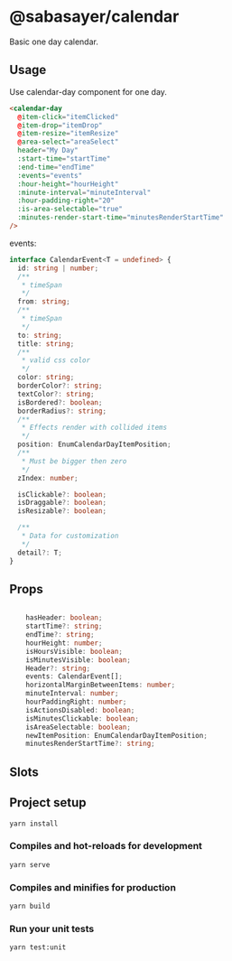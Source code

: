 # @sabasayer/calendar

Basic one day calendar.

## Usage

Use calendar-day component for one day.

```html
<calendar-day
  @item-click="itemClicked"
  @item-drop="itemDrop"
  @item-resize="itemResize"
  @area-select="areaSelect"
  header="My Day"
  :start-time="startTime"
  :end-time="endTime"
  :events="events"
  :hour-height="hourHeight"
  :minute-interval="minuteInterval"
  :hour-padding-right="20"
  :is-area-selectable="true"
  :minutes-render-start-time="minutesRenderStartTime"
/>
```

events:

```typescript
interface CalendarEvent<T = undefined> {
  id: string | number;
  /**
   * timeSpan
   */
  from: string;
  /**
   * timeSpan
   */
  to: string;
  title: string;
  /**
   * valid css color
   */
  color: string;
  borderColor?: string;
  textColor?: string;
  isBordered?: boolean;
  borderRadius?: string;
  /**
   * Effects render with collided items
   */
  position: EnumCalendarDayItemPosition;
  /**
   * Must be bigger then zero
   */
  zIndex: number;

  isClickable?: boolean;
  isDraggable?: boolean;
  isResizable?: boolean;

  /**
   * Data for customization
   */
  detail?: T;
}
```

## Props

```typescript

    hasHeader: boolean;
    startTime?: string;
    endTime?: string;
    hourHeight: number;
    isHoursVisible: boolean;
    isMinutesVisible: boolean;
    Header?: string;
    events: CalendarEvent[];
    horizontalMarginBetweenItems: number;
    minuteInterval: number;
    hourPaddingRight: number;
    isActionsDisabled: boolean;
    isMinutesClickable: boolean;
    isAreaSelectable: boolean;
    newItemPosition: EnumCalendarDayItemPosition;
    minutesRenderStartTime?: string;
```

## Slots

## Project setup

```
yarn install
```

### Compiles and hot-reloads for development

```
yarn serve
```

### Compiles and minifies for production

```
yarn build
```

### Run your unit tests

```
yarn test:unit
```
